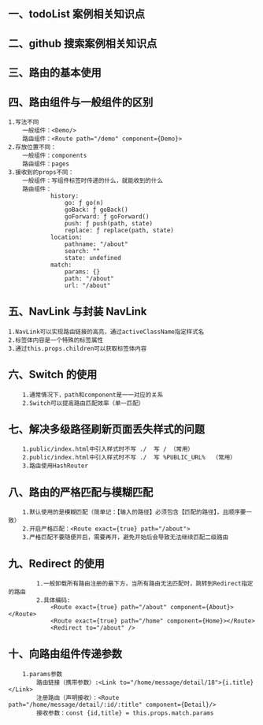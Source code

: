 ## 一、todoList 案例相关知识点

## 二、github 搜索案例相关知识点

## 三、路由的基本使用

## 四、路由组件与一般组件的区别

    1.写法不同
        一般组件：<Demo/>
        路由组件：<Route path="/demo" component={Demo}>
    2.存放位置不同：
        一般组件：components
        路由组件：pages
    3.接收到的props不同：
        一般组件：写组件标签时传递的什么，就能收到的什么
        路由组件：
                history:
                    go: ƒ go(n)
                    goBack: ƒ goBack()
                    goForward: ƒ goForward()
                    push: ƒ push(path, state)
                    replace: ƒ replace(path, state)
                location:
                    pathname: "/about"
                    search: ""
                    state: undefined
                match:
                    params: {}
                    path: "/about"
                    url: "/about"

## 五、NavLink 与封装 NavLink

    1.NavLink可以实现路由链接的高亮，通过activeClassName指定样式名
    2.标签体内容是一个特殊的标签属性
    3.通过this.props.children可以获取标签体内容

## 六、Switch 的使用

        1.通常情况下，path和component是一一对应的关系
        2.Switch可以提高路由匹配效率（单一匹配）

## 七、解决多级路径刷新页面丢失样式的问题

        1.public/index.html中引入样式时不写 ./  写 / （常用）
        2.public/index.html中引入样式时不写 ./  写 %PUBLIC_URL%  （常用）
        3.路由使用HashRouter

## 八、路由的严格匹配与模糊匹配

        1.默认使用的是模糊匹配（简单记：【输入的路径】必须包含【匹配的路径】，且顺序要一致）
        2.开启严格匹配：<Route exact={true} path="/about">
        3.严格匹配不要随便开启，需要再开，避免开始后会导致无法继续匹配二级路由

## 九、Redirect 的使用

            1.一般卸载所有路由注册的最下方，当所有路由无法匹配时，跳转到Redirect指定的路由
            2.具体编码:
                <Route exact={true} path="/about" component={About}></Route>
                <Route exact={true} path="/home" component={Home}></Route>
                <Redirect to="/about" />

## 十、向路由组件传递参数

        1.params参数
            路由链接（携带参数）:<Link to="/home/message/detail/18">{i.title}</Link>
            注册路由（声明接收）：<Route path="/home/message/detail/:id/:title" component={Detail}/>
            接收参数：const {id,title} = this.props.match.params
